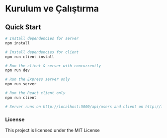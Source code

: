 # Kurulum ve Çalıştırma


## Quick Start

``` bash
# Install dependencies for server
npm install

# Install dependencies for client
npm run client-install

# Run the client & server with concurrently
npm run dev

# Run the Express server only
npm run server

# Run the React client only
npm run client

# Server runs on http://localhost:5000/api/users and client on http://localhost:3000
```


### License

This project is licensed under the MIT License
